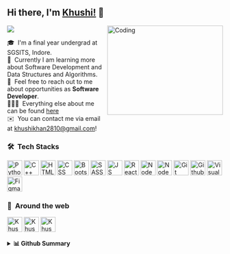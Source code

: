 
## Hi there, I'm [Khushi!](https://www.linkedin.com/in/khushikhan/) 👋 
![](https://komarev.com/ghpvc/?username=khankhushi&label=Profile+Views&style=for-the-badge&color=3b82f6)
<img align="right" alt="Coding" width="270" src="https://user-images.githubusercontent.com/81975567/213871187-5f4af020-4be1-4f17-baa2-0a0b3e2909c2.gif" height="208.278" >


🎓 &nbsp;I'm a final year undergrad at SGSITS, Indore.\
🌱 &nbsp;Currently I am learning more about Software Development and Data Structures and Algorithms.\
💬 &nbsp;Feel free to reach out to me about opportunities as **Software Developer**.\
👩🏾‍💻 &nbsp;Everything else about me can be found [here](https://khankhushi.github.io/) \
✉️ &nbsp;You can contact me via email at [khushikhan2810@gmail.com](mailto:khushikhan2810@gmail.com)!

### 🛠 &nbsp;Tech Stacks
<p>
<img width="35" alt="Python" src="https://cdn.jsdelivr.net/gh/devicons/devicon/icons/python/python-original.svg" /> 
<img width="35" alt="C++" src="https://cdn.jsdelivr.net/gh/devicons/devicon/icons/cplusplus/cplusplus-original.svg" />
<img width="35" alt="HTML" src="https://cdn.jsdelivr.net/gh/devicons/devicon/icons/html5/html5-original.svg" />
<img width="35" alt="CSS" src="https://cdn.jsdelivr.net/gh/devicons/devicon/icons/css3/css3-original.svg" />
<img width="35" alt="Bootstrap" src="https://cdn.jsdelivr.net/gh/devicons/devicon/icons/bootstrap/bootstrap-plain.svg" />  
<img width="35" alt="SASS" src="https://cdn.jsdelivr.net/gh/devicons/devicon/icons/sass/sass-original.svg" />
 <img width="35" alt="JS" src="https://cdn.jsdelivr.net/gh/devicons/devicon/icons/javascript/javascript-original.svg" />
<img width="35" alt="React" src="https://cdn.jsdelivr.net/gh/devicons/devicon/icons/react/react-original.svg" />
<img width="35" alt="Node" src="https://cdn.jsdelivr.net/gh/devicons/devicon/icons/nodejs/nodejs-original-wordmark.svg" />
<img width="35" alt="Node" src="https://cdn.jsdelivr.net/gh/devicons/devicon/icons/express/express-original.svg" />
 <img width="35" alt="Git" src="https://cdn.jsdelivr.net/gh/devicons/devicon/icons/git/git-original.svg" />
<img width="35" alt="Github" src="https://cdn.jsdelivr.net/gh/devicons/devicon/icons/github/github-original.svg" />
<img width="35" alt="Visualstudio" src="https://cdn.jsdelivr.net/gh/devicons/devicon/icons/visualstudio/visualstudio-plain.svg" />
<img width="35" alt="Figma" src="https://cdn.jsdelivr.net/gh/devicons/devicon/icons/figma/figma-original.svg" />
</p> 

### 🔎 &nbsp;Around the web
<p align="left">
    <a href="https://www.linkedin.com/in/khushikhan/" title="Khushi's linkedin"><img width="35" alt="Khushi's LinkedIn"src="https://user-images.githubusercontent.com/81975567/175559225-b4b11f66-e5f9-4c4d-b93c-ae0551606ab1.png"></a>
<a href="https://twitter.com/maybekhushii" title="Khushi's Twitter"><img width="35" alt="Khushi's Twitter"src="https://user-images.githubusercontent.com/81975567/175558969-524b17fe-499a-4604-b065-5d58c35ce96b.png"></a>
<a href="https://khankhushi.github.io/" title="Khushi's Portfolio"><img width="35" alt="Khushi's Portfolio" src="https://user-images.githubusercontent.com/81975567/175559971-8edbc18d-a0ce-4da4-82e4-027cbc706cb8.png"></a>
 </p>


 
<details>

<summary> <b>📊 Github Summary </b> </summary>
<img src="https://github-readme-streak-stats.herokuapp.com?user=khankhushi&theme=github-dark&date_format=j%20M%5B%20Y%5D&fire=FF8F17&border=504E62&ring=3B82F6&dates=3B82F6&stroke=DDDDDD" alt="Streaks-graph"><p/>
</details>


 
